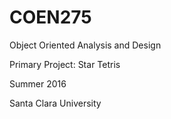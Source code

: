 # COEN275
Object Oriented Analysis and Design

Primary Project: Star Tetris

Summer 2016

Santa Clara University
